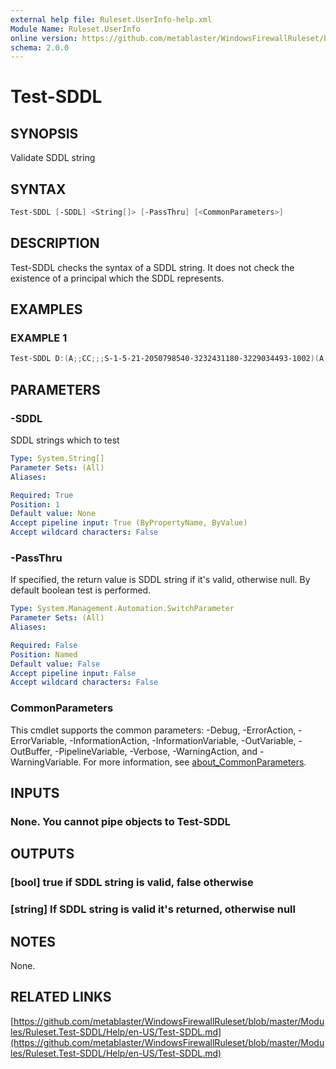 ```yaml
---
external help file: Ruleset.UserInfo-help.xml
Module Name: Ruleset.UserInfo
online version: https://github.com/metablaster/WindowsFirewallRuleset/blob/master/Modules/Ruleset.UserInfo/Help/en-US/Test-SDDL.md
schema: 2.0.0
---
```


# Test-SDDL

## SYNOPSIS

Validate SDDL string

## SYNTAX

```powershell
Test-SDDL [-SDDL] <String[]> [-PassThru] [<CommonParameters>]
```

## DESCRIPTION

Test-SDDL checks the syntax of a SDDL string.
It does not check the existence of a principal which the SDDL represents.

## EXAMPLES

### EXAMPLE 1

```powershell
Test-SDDL D:(A;;CC;;;S-1-5-21-2050798540-3232431180-3229034493-1002)(A;;CC;;;S-1-5-21-2050798540-3232341180-3229034493-1001)
```

## PARAMETERS

### -SDDL

SDDL strings which to test

```yaml
Type: System.String[]
Parameter Sets: (All)
Aliases:

Required: True
Position: 1
Default value: None
Accept pipeline input: True (ByPropertyName, ByValue)
Accept wildcard characters: False
```

### -PassThru

If specified, the return value is SDDL string if it's valid, otherwise null.
By default boolean test is performed.

```yaml
Type: System.Management.Automation.SwitchParameter
Parameter Sets: (All)
Aliases:

Required: False
Position: Named
Default value: False
Accept pipeline input: False
Accept wildcard characters: False
```

### CommonParameters

This cmdlet supports the common parameters: -Debug, -ErrorAction, -ErrorVariable, -InformationAction, -InformationVariable, -OutVariable, -OutBuffer, -PipelineVariable, -Verbose, -WarningAction, and -WarningVariable. For more information, see [about_CommonParameters](http://go.microsoft.com/fwlink/?LinkID=113216).

## INPUTS

### None. You cannot pipe objects to Test-SDDL

## OUTPUTS

### [bool] true if SDDL string is valid, false otherwise

### [string] If SDDL string is valid it's returned, otherwise null

## NOTES

None.

## RELATED LINKS

[https://github.com/metablaster/WindowsFirewallRuleset/blob/master/Modules/Ruleset.Test-SDDL/Help/en-US/Test-SDDL.md](https://github.com/metablaster/WindowsFirewallRuleset/blob/master/Modules/Ruleset.Test-SDDL/Help/en-US/Test-SDDL.md)
